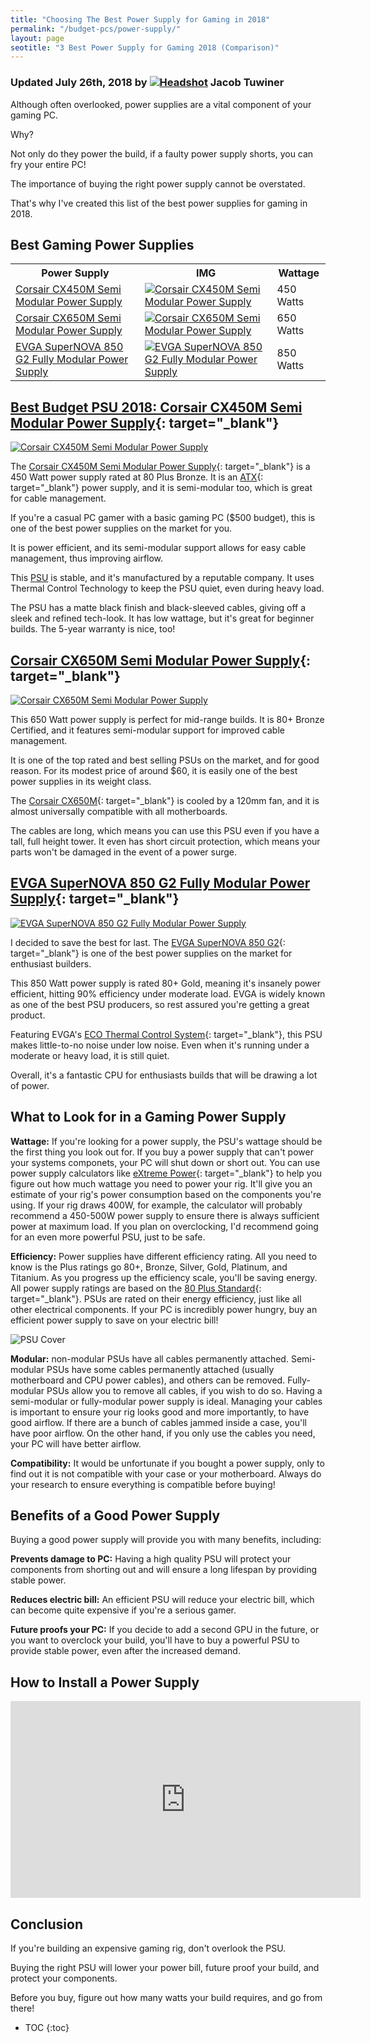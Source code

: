 ```yaml
---
title: "Choosing The Best Power Supply for Gaming in 2018"
permalink: "/budget-pcs/power-supply/"
layout: page
seotitle: "3 Best Power Supply for Gaming 2018 (Comparison)" 
---
```

<script src="https://easypc.activehosted.com/f/embed.php?id=1" type="text/javascript" charset="utf-8"></script>
<h3 class="page-subtitle">
	Updated July 26th, 2018 by 
	<a href="/about/"><img src="/img/profile/close.jpg" class="circle" alt="Headshot"></a>
	Jacob Tuwiner
</h3>

Although often overlooked, power supplies are a vital component of your gaming PC. 

Why? 

Not only do they power the build, if a faulty power supply shorts, you can fry your entire PC!

The importance of buying the right power supply cannot be overstated. 

That's why I've created this list of the best power supplies for gaming in 2018. 

## Best Gaming Power Supplies

<table>
	<tr>
		<th>Power Supply</th>
		<th>IMG</th>
		<th>Wattage</th>
	</tr>
	<tr>
		<td><a target="_blank" href="https://amzn.to/2JV1hmR">Corsair CX450M Semi Modular Power Supply</a></td>
		<td><a target="_blank" href="https://amzn.to/2JV1hmR"><img class="table-image" alt="Corsair CX450M Semi Modular Power Supply" src="/img/PSU/cx-450.png" /></a></td>
		<td>450 Watts</td>
	</tr>
	<tr>
		<td><a target="_blank" href="https://amzn.to/2LtUias">Corsair CX650M Semi Modular Power Supply</a></td>
		<td><a target="_blank" href="https://amzn.to/2LtUias"><img class="table-image" alt="Corsair CX650M Semi Modular Power Supply" src="/img/PSU/corsair-cxm-650w.png" /></a></td>
		<td>650 Watts</td>
	</tr>
	<tr>
		<td><a target="_blank" href="https://amzn.to/2uPjwFS">EVGA SuperNOVA 850 G2 Fully Modular Power Supply</a></td>
		<td><a target="_blank" href="https://amzn.to/2uPjwFS"><img class="table-image" alt="EVGA SuperNOVA 850 G2 Fully Modular Power Supply" src="/img/PSU/evga-850-supernova.png" /></a></td>
		<td>850 Watts</td>
	</tr>
</table>

## [Best Budget PSU 2018: Corsair CX450M Semi Modular Power Supply](https://amzn.to/2JV1hmR){: target="_blank"}
<a target="_blank" href="https://amzn.to/2JV1hmR"><img class="img-small img-right" alt="Corsair CX450M Semi Modular Power Supply" src="/img/PSU/cx-450.png" /></a>

The [Corsair CX450M Semi Modular Power Supply](https://amzn.to/2JV1hmR){: target="_blank"} is a 450 Watt power supply rated at 80 Plus Bronze. It is an [ATX](https://www.pcmag.com/encyclopedia/term/38148/atx-motherboard){: target="_blank"} power supply, and it is semi-modular too, which is great for cable management. 

If you're a casual PC gamer with a basic gaming PC ($500 budget), this is one of the best power supplies on the market for you. 

It is power efficient, and its semi-modular support allows for easy cable management, thus improving airflow. 

This <a target="_blank" href="https://en.wikipedia.org/wiki/Power_supply_unit_(computer)">PSU</a> is stable, and it's manufactured by a reputable company. It uses Thermal Control Technology to keep the PSU quiet, even during heavy load. 

The PSU has a matte black finish and black-sleeved cables, giving off a sleek and refined tech-look. It has low wattage, but it's great for beginner builds. The 5-year warranty is nice, too!

## [Corsair CX650M Semi Modular Power Supply](https://amzn.to/2LtUias){: target="_blank"}
<a target="_blank" href="https://amzn.to/2LtUias"><img class="img-small img-right" alt="Corsair CX650M Semi Modular Power Supply" src="/img/PSU/corsair-cxm-650w.png" /></a>

This 650 Watt power supply is perfect for mid-range builds. It is 80+ Bronze Certified, and it features semi-modular support for improved cable management. 

It is one of the top rated and best selling PSUs on the market, and for good reason. For its modest price of around $60, it is easily one of the best power supplies in its weight class. 

The [Corsair CX650M](https://amzn.to/2LtUias){: target="_blank"} is cooled by a 120mm fan, and it is almost universally compatible with all motherboards. 

The cables are long, which means you can use this PSU even if you have a tall, full height tower. It even has short circuit protection, which means your parts won't be damaged in the event of a power surge. 

## [EVGA SuperNOVA 850 G2 Fully Modular Power Supply](https://amzn.to/2uPjwFS){: target="_blank"}
<a target="_blank" href="https://amzn.to/2uPjwFS"><img class="img-right img-small" alt="EVGA SuperNOVA 850 G2 Fully Modular Power Supply" src="/img/PSU/evga-850-supernova.png" /></a>

I decided to save the best for last. The [EVGA SuperNOVA 850 G2](https://amzn.to/2uPjwFS){: target="_blank"} is one of the best power supplies on the market for enthusiast builders. 

This 850 Watt power supply is rated 80+ Gold, meaning it's insanely power efficient, hitting 90% efficiency under moderate load. EVGA is widely known as one of the best PSU producers, so rest assured you're getting a great product. 

Featuring EVGA's [ECO Thermal Control System](https://www.evga.com/support/faq/afmviewfaq.aspx?faqid=59433){: target="_blank"}, this PSU makes little-to-no noise under low noise. Even when it's running under a moderate or heavy load, it is still quiet. 

Overall, it's a fantastic CPU for enthusiasts builds that will be drawing a lot of power. 

## What to Look for in a Gaming Power Supply 

**Wattage:** If you're looking for a power supply, the PSU's wattage should be the first thing you look out for. If you buy a power supply that can't power your systems componets, your PC will shut down or short out. You can use power supply calculators like [eXtreme Power](https://outervision.com/power-supply-calculator){: target="_blank"} to help you figure out how much wattage you need to power your rig. It'll give you an estimate of your rig's power consumption based on the components you're using. If your rig draws 400W, for example, the calculator will probably recommend a 450-500W power supply to ensure there is always sufficient power at maximum load. If you plan on overclocking, I'd recommend going for an even more powerful PSU, just to be safe.

**Efficiency:** Power supplies have different efficiency rating. All you need to know is the Plus ratings go 80+, Bronze, Silver, Gold, Platinum, and Titanium. As you progress up the efficiency scale, you'll be saving energy. All power supply ratings are based on the [80 Plus Standard](https://en.wikipedia.org/wiki/80_Plus){: target="_blank"}. PSUs are rated on their energy efficiency, just like all other electrical components. If your PC is incredibly power hungry, buy an efficient power supply to save on your electric bill!

![PSU Cover](/img/PSU/cover.jpg)

**Modular:** non-modular PSUs have all cables permanently attached. Semi-modular PSUs have some cables permanently attached (usually motherboard and CPU power cables), and others can be removed. Fully-modular PSUs allow you to remove all cables, if you wish to do so. Having a semi-modular or fully-modular power supply is ideal. Managing your cables is important to ensure your rig looks good and more importantly, to have good airflow. If there are a bunch of cables jammed inside a case, you'll have poor airflow. On the other hand, if you only use the cables you need, your PC will have better airflow. 

**Compatibility:** It would be unfortunate if you bought a power supply, only to find out it is not compatible with your case or your motherboard. Always do your research to ensure everything is compatible before buying! 

## Benefits of a Good Power Supply 

Buying a good power supply will provide you with many benefits, including: 

**Prevents damage to PC:** Having a high quality PSU will protect your components from shorting out and will ensure a long lifespan by providing stable power. 

**Reduces electric bill:** An efficient PSU will reduce your electric bill, which can become quite expensive if you're a serious gamer. 

**Future proofs your PC:** If you decide to add a second GPU in the future, or you want to overclock your build, you'll have to buy a powerful PSU to provide stable power, even after the increased demand. 

## How to Install a Power Supply

<div class="vid-container">
<iframe width="560" height="315" src="https://www.youtube.com/embed/rucfmsGjPow" frameborder="0" allow="autoplay; encrypted-media" allowfullscreen></iframe>
</div>

## Conclusion   

If you're building an expensive gaming rig, don't overlook the PSU. 

Buying the right PSU will lower your power bill, future proof your build, and protect your components. 

Before you buy, figure out how many watts your build requires, and go from there!

* TOC
{:toc}